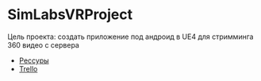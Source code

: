 # SimLabsVRProject
Цель проекта: создать приложение под андроид в UE4 для стримминга 360 видео с сервера

* [Рессуры]
* [Trello]

[Рессуры]: https://drive.google.com/open?id=1BLtdeeRkNf2AWwi1wGqsxJ_Ba_zmWvym
[Trello]: https://trello.com/b/vu7LExDI/simlabsvrproject
